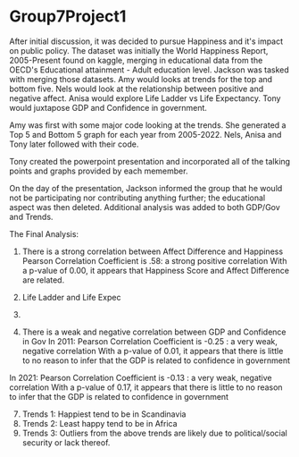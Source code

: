 # Group7Project1

After initial discussion, it was decided to pursue Happiness and it's impact on public policy.
The dataset was initially the World Happiness Report, 2005-Present found on kaggle, merging in educational data from the OECD's Educational attainment - Adult
education level. 
Jackson was tasked with merging those datasets.
Amy would looks at trends for the top and bottom five.
Nels would look at the relationship between positive and negative affect.
Anisa would explore Life Ladder vs Life Expectancy.
Tony would juxtapose GDP and Confidence in government.

Amy was first with some major code looking at the trends. She generated a Top 5 and Bottom 5 graph for each year from 2005-2022.
Nels, Anisa and Tony later followed with their code.

Tony created the powerpoint presentation and incorporated all of the talking points and graphs provided by each memember.

On the day of the presentation, Jackson informed the group that he would not be participating nor contributing anything further; the educational 
aspect was then deleted. Additional analysis was added to both GDP/Gov and Trends.

The Final Analysis:
1. There is a strong correlation between Affect Difference and Happiness
Pearson Correlation Coefficient is .58: a strong positive correlation
With a p-value of 0.00, it appears that Happiness Score and Affect Difference are related.


3. Life Ladder and Life Expec
4. 
5. There is a weak and negative correlation between GDP and Confidence in Gov
In 2011: Pearson Correlation Coefficient is -0.25 : a very weak, negative correlation
With a p-value of 0.01, it appears that there is little to no reason to infer that the GDP is related to confidence in government

In 2021: 
Pearson Correlation Coefficient is -0.13 : a very weak, negative correlation
With a p-value of 0.17, it appears that there is little to no reason to infer that the GDP is related to confidence in government

7. Trends 1: Happiest tend to be in Scandinavia 
8. Trends 2: Least happy tend to be in Africa
9. Trends 3: Outliers from the above trends are likely due to political/social security or lack thereof. 

